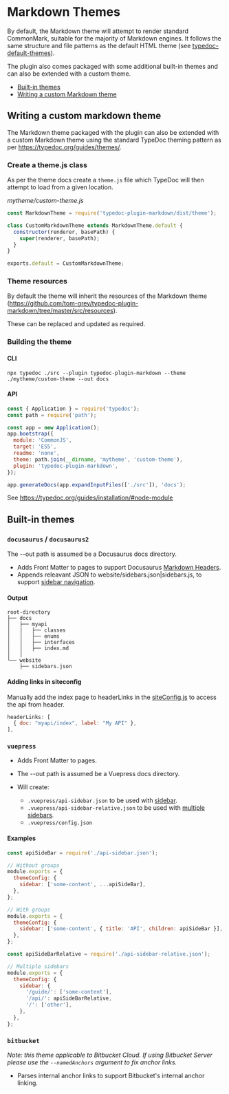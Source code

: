 # Markdown Themes

By default, the Markdown theme will attempt to render standard CommonMark, suitable for the majority of Markdown engines.
It follows the same structure and file patterns as the default HTML theme (see [typedoc-default-themes](https://github.com/TypeStrong/typedoc-default-themes)).

The plugin also comes packaged with some additional built-in themes and can also be extended with a custom theme.

- [Built-in themes](#built-in-themes)
- [Writing a custom Markdown theme](#writing-a-custom-markdown-theme)

## Writing a custom markdown theme

The Markdown theme packaged with the plugin can also be extended with a custom Markdown theme using the standard TypeDoc theming pattern as per https://typedoc.org/guides/themes/.

### Create a theme.js class

As per the theme docs create a `theme.js` file which TypeDoc will then attempt to load from a given location.

_mytheme/custom-theme.js_

```js
const MarkdownTheme = require('typedoc-plugin-markdown/dist/theme');

class CustomMarkdownTheme extends MarkdownTheme.default {
  constructor(renderer, basePath) {
    super(renderer, basePath);
  }
}

exports.default = CustomMarkdownTheme;
```

### Theme resources

By default the theme will inherit the resources of the Markdown theme (https://github.com/tom-grey/typedoc-plugin-markdown/tree/master/src/resources).

These can be replaced and updated as required.

### Building the theme

#### CLI

```
npx typedoc ./src --plugin typedoc-plugin-markdown --theme ./mytheme/custom-theme --out docs
```

#### API

```js
const { Application } = require('typedoc');
const path = require('path');

const app = new Application();
app.bootstrap({
  module: 'CommonJS',
  target: 'ES5',
  readme: 'none',
  theme: path.join(__dirname, 'mytheme', 'custom-theme'),
  plugin: 'typedoc-plugin-markdown',
});

app.generateDocs(app.expandInputFiles(['./src']), 'docs');
```

See https://typedoc.org/guides/installation/#node-module

## Built-in themes

### `docusaurus` / `docusaurus2`

The --out path is assumed be a Docusaurus docs directory.

- Adds Front Matter to pages to support Docusaurus [Markdown Headers](https://docusaurus.io/docs/en/doc-markdown#markdown-headers).
- Appends releavant JSON to website/sidebars.json|sidebars.js, to support [sidebar navigation](https://docusaurus.io/docs/en/navigation).

#### Output

```
root-directory
├── docs
│   ├── myapi
│   |   ├── classes
│   │   ├── enums
│   │   ├── interfaces
│   │   ├── index.md
│   │
└── website
    ├── sidebars.json

```

#### Adding links in siteconfig

Manually add the index page to headerLinks in the [siteConfig.js](https://docusaurus.io/docs/en/site-config) to access the api from header.

```js
headerLinks: [
  { doc: "myapi/index", label: "My API" },
],
```

### `vuepress`

- Adds Front Matter to pages.
- The --out path is assumed be a Vuepress docs directory.
- Will create:

  - `.vuepress/api-sidebar.json` to be used with [sidebar](https://vuepress.vuejs.org/default-theme-config/#sidebar).
  - `.vuepress/api-sidebar-relative.json` to be used with [multiple sidebars](https://vuepress.vuejs.org/default-theme-config/#multiple-sidebars).
  - `.vuepress/config.json`

#### Examples

```js
const apiSideBar = require('./api-sidebar.json');

// Without groups
module.exports = {
  themeConfig: {
    sidebar: ['some-content', ...apiSideBar],
  },
};

// With groups
module.exports = {
  themeConfig: {
    sidebar: ['some-content', { title: 'API', children: apiSideBar }],
  },
};
```

```js
const apiSideBarRelative = require('./api-sidebar-relative.json');

// Multiple sidebars
module.exports = {
  themeConfig: {
    sidebar: {
      '/guide/': ['some-content'],
      '/api/': apiSideBarRelative,
      '/': ['other'],
    },
  },
};
```

### `bitbucket`

_Note: this theme applicable to Bitbucket Cloud. If using Bitbucket Server please use the `--namedAnchors` argument to fix anchor links._

- Parses internal anchor links to support Bitbucket's internal anchor linking.
